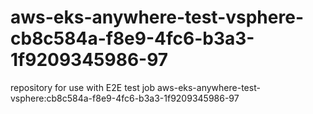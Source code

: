 # aws-eks-anywhere-test-vsphere-cb8c584a-f8e9-4fc6-b3a3-1f9209345986-97
repository for use with E2E test job aws-eks-anywhere-test-vsphere:cb8c584a-f8e9-4fc6-b3a3-1f9209345986-97
